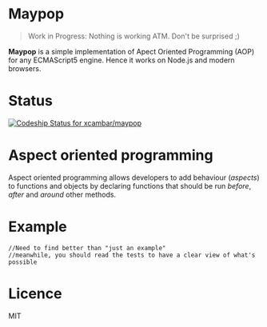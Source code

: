 # Maypop

> Work in Progress: Nothing is working ATM. Don't be surprised ;)

__Maypop__ is a simple implementation of Apect Oriented Programming (AOP) for any ECMAScript5 engine.
Hence it works on Node.js and modern browsers.

# Status

[ ![Codeship Status for xcambar/maypop](https://www.codeship.io/projects/e9fb6f50-ca97-0130-5ff8-0ac4a233f6f3/status?branch=master) ](https://www.codeship.io/projects/4840)

# Aspect oriented programming

Aspect oriented programming allows developers to add behaviour (_aspects_) to functions and
objects by declaring functions that should be run _before_, _after_ and _around_ other methods.

# Example

    //Need to find better than "just an example"
    //meanwhile, you should read the tests to have a clear view of what's possible

# Licence

MIT


